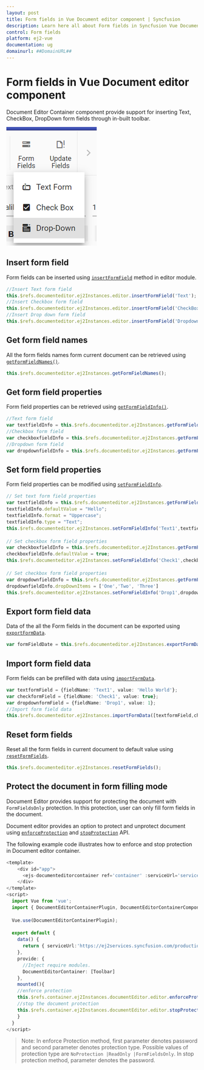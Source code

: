 ```yaml
---
layout: post
title: Form fields in Vue Document editor component | Syncfusion
description: Learn here all about Form fields in Syncfusion Vue Document editor component of Syncfusion Essential JS 2 and more.
control: Form fields 
platform: ej2-vue
documentation: ug
domainurl: ##DomainURL##
---
```


# Form fields in Vue Document editor component

Document Editor Container component provide support for inserting Text, CheckBox, DropDown form fields through in-built toolbar.

![Form Fields](images/toolbar-form-fields.png)

## Insert form field

Form fields can be inserted using [`insertFormField`](https://ej2.syncfusion.com/vue/documentation/api/document-editor/editor/#insertformfield) method in editor module.

```ts
//Insert Text form field
this.$refs.documenteditor.ej2Instances.editor.insertFormField('Text');
//Insert Checkbox form field
this.$refs.documenteditor.ej2Instances.editor.insertFormField('CheckBox');
//Insert Drop down form field
this.$refs.documenteditor.ej2Instances.editor.insertFormField('Dropdown');
```

## Get form field names

All the form fields names form current document can be retrieved using [`getFormFieldNames()`](../api/document-editor/#getformfieldnames).

```ts
this.$refs.documenteditor.ej2Instances.getFormFieldNames();
```

## Get form field properties

Form field properties can be retrieved using [`getFormFieldInfo()`](../api/document-editor/#getformfieldinfo).

```ts
//Text form field
var textfieldInfo = this.$refs.documenteditor.ej2Instances.getFormFieldInfo('Text1');
//Checkbox form field
var checkboxfieldInfo = this.$refs.documenteditor.ej2Instances.getFormFieldInfo('Check1');
//Dropdown form field
var dropdownfieldInfo = this.$refs.documenteditor.ej2Instances.getFormFieldInfo('Drop1');
```

## Set form field properties

Form field properties can be modified using [`setFormFieldInfo`](https://ej2.syncfusion.com/vue/documentation/api/document-editor/#setformfieldinfo).

```ts
// Set text form field properties
var textfieldInfo = this.$refs.documenteditor.ej2Instances.getFormFieldInfo('Text1');
textfieldInfo.defaultValue = "Hello";
textfieldInfo.format = "Uppercase";
textfieldInfo.type = "Text";
this.$refs.documenteditor.ej2Instances.setFormFieldInfo('Text1',textfieldInfo);

// Set checkbox form field properties
var checkboxfieldInfo = this.$refs.documenteditor.ej2Instances.getFormFieldInfo('Check1');
checkboxfieldInfo.defaultValue = true;
this.$refs.documenteditor.ej2Instances.setFormFieldInfo('Check1',checkboxfieldInfo);

// Set checkbox form field properties
var dropdownfieldInfo = this.$refs.documenteditor.ej2Instances.getFormFieldInfo('Drop1');
dropdownfieldInfo.dropDownItems = ['One','Two', 'Three']
this.$refs.documenteditor.ej2Instances.setFormFieldInfo('Drop1',dropdownfieldInfo);
```

## Export form field data

Data of the all the Form fields in the document can be exported using [`exportFormData`](https://ej2.syncfusion.com/vue/documentation/api/document-editor/#exportformdata).

```ts
var formFieldDate = this.$refs.documenteditor.ej2Instances.exportFormData();
```

## Import form field data

Form fields can be prefilled with data using [`importFormData`](https://ej2.syncfusion.com/vue/documentation/api/document-editor/#importformdata).

```ts
var textformField = {fieldName: 'Text1', value: 'Hello World'};
var checkformField = {fieldName: 'Check1', value: true};
var dropdownformField = {fieldName: 'Drop1', value: 1};
//Import form field data
this.$refs.documenteditor.ej2Instances.importFormData([textformField,checkformField,dropdownformField]);
```

## Reset form fields

Reset all the form fields in current document to default value using [`resetFormFields`](https://ej2.syncfusion.com/vue/documentation/api/document-editor/#resetformfields).

```ts
this.$refs.documenteditor.ej2Instances.resetFormFields();
```

## Protect the document in form filling mode

Document Editor provides support for protecting the document with `FormFieldsOnly` protection. In this protection, user can only fill form fields in the document.

Document editor provides an option to protect and unprotect document using [`enforceProtection`](https://ej2.syncfusion.com/vue/documentation/api/document-editor/editor/#enforceprotection) and [`stopProtection`](https://ej2.syncfusion.com/vue/documentation/api/document-editor/editor/#stopprotection) API.

The following example code illustrates how to enforce and stop protection in Document editor container.

```ts
<template>
    <div id="app">
      <ejs-documenteditorcontainer ref='container' :serviceUrl='serviceUrl' height="590px" id='container' :enableToolbar='true'></ejs-documenteditorcontainer>
    </div>
</template>
<script>
  import Vue from 'vue';
  import { DocumentEditorContainerPlugin, DocumentEditorContainerComponent,Toolbar} from '@syncfusion/ej2-vue-documenteditor';

  Vue.use(DocumentEditorContainerPlugin);

  export default {
    data() {
      return { serviceUrl:'https://ej2services.syncfusion.com/production/web-services/api/documenteditor/'};
    },
    provide: {
      //Inject require modules.
      DocumentEditorContainer: [Toolbar]
    },
    mounted(){
    //enforce protection
    this.$refs.container.ej2Instances.documentEditor.editor.enforceProtection('123','FormFieldsOnly');
    //stop the document protection
    this.$refs.container.ej2Instances.documentEditor.editor.stopProtection('123');
    }
  }
</script>
```

>Note: In enforce Protection method, first parameter denotes password and second parameter denotes protection type. Possible values of protection type are `NoProtection |ReadOnly |FormFieldsOnly`. In stop protection method, parameter denotes the password.